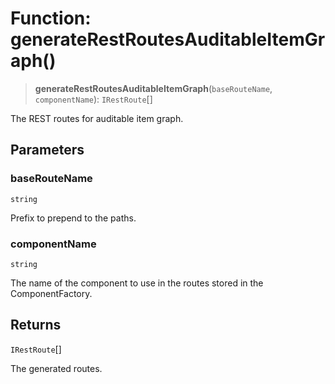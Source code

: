 # Function: generateRestRoutesAuditableItemGraph()

> **generateRestRoutesAuditableItemGraph**(`baseRouteName`, `componentName`): `IRestRoute`[]

The REST routes for auditable item graph.

## Parameters

### baseRouteName

`string`

Prefix to prepend to the paths.

### componentName

`string`

The name of the component to use in the routes stored in the ComponentFactory.

## Returns

`IRestRoute`[]

The generated routes.
